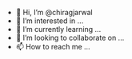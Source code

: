 - 👋 Hi, I’m @chiragjarwal
- 👀 I’m interested in ...
- 🌱 I’m currently learning ...
- 💞️ I’m looking to collaborate on ...
- 📫 How to reach me ...

<!---
chiragjarwal/chiragjarwal is a ✨ special ✨ repository because its `README.md` (this file) appears on your GitHub profile.
You can click the Preview link to take a look at your changes.
--->
